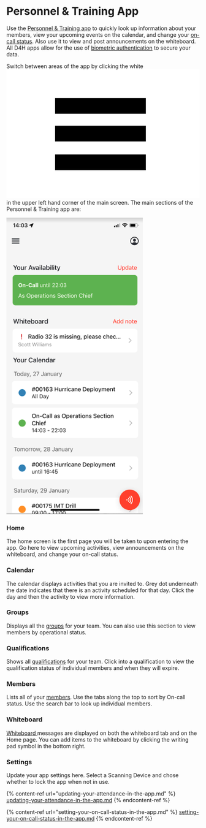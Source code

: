 # Personnel & Training App

Use the [Personnel & Training app](./) to quickly look up information about your members, view your upcoming events on the calendar, and change your [on-call status](../on-call-planner/). Also use it to view and post announcements on the whiteboard. All D4H apps allow for the use of [biometric authentication](../../shared-services/biometric-authentication.md) to secure your data.

Switch between areas of the app by clicking the white<img src="../../.gitbook/assets/more options.png" alt="Image Placeholder" data-size="line">in the upper left hand corner of the main screen. The main sections of the Personnel & Training app are:

![](<../../.gitbook/assets/Screen Shot 2022-01-27 at 9.01.11 AM.png>)

### Home

The home screen is the first page you will be taken to upon entering the app. Go here to view upcoming activities, view announcements on the whiteboard, and change your on-call status.&#x20;

### Calendar

The calendar displays activities that you are invited to. Grey dot underneath the date indicates that there is an activity scheduled for that day. Click the day and then the activity to view more information.

### Groups

Displays all the [groups](../groups/) for your team. You can also use this section to view members by operational status.&#x20;

### Qualifications

Shows all [qualifications](../qualifications/) for your team. Click into a qualification to view the qualification status of individual members and when they will expire.&#x20;

### Members

Lists all of your [members](../members/). Use the tabs along the top to sort by On-call status. Use the search bar to look up individual members.

### Whiteboard

[Whiteboard ](../whiteboard/)messages are displayed on both the whiteboard tab and on the Home page. You can add items to the whiteboard by clicking the writing pad symbol in the bottom right.&#x20;

### Settings&#x20;

Update your app settings here. Select a Scanning Device and chose whether to lock the app when not in use.&#x20;

{% content-ref url="updating-your-attendance-in-the-app.md" %}
[updating-your-attendance-in-the-app.md](updating-your-attendance-in-the-app.md)
{% endcontent-ref %}

{% content-ref url="setting-your-on-call-status-in-the-app.md" %}
[setting-your-on-call-status-in-the-app.md](setting-your-on-call-status-in-the-app.md)
{% endcontent-ref %}




